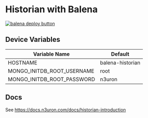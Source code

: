 # Historian with Balena

[![balena deploy button](https://www.balena.io/deploy.svg)](https://dashboard.balena-cloud.com/deploy?repoUrl=https://github.com/n3uron/historian-balena)

## Device Variables

| Variable Name              | Default          |
|----------------------------|------------------|
| HOSTNAME                   | balena-historian |
| MONGO_INITDB_ROOT_USERNAME | root             |
| MONGO_INITDB_ROOT_PASSWORD | n3uron           |

## Docs

See <https://docs.n3uron.com/docs/historian-introduction>
